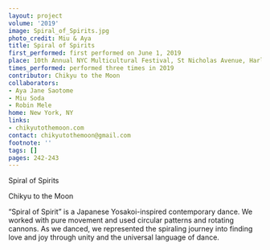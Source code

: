 ```yaml
---
layout: project
volume: '2019'
image: Spiral_of_Spirits.jpg
photo_credit: Miu & Aya
title: Spiral of Spirits
first_performed: first performed on June 1, 2019
place: 10th Annual NYC Multicultural Festival, St Nicholas Avenue, Harlem, NY
times_performed: performed three times in 2019
contributor: Chikyu to the Moon
collaborators:
- Aya Jane Saotome
- Miu Soda
- Robin Mele
home: New York, NY
links:
- chikyutothemoon.com
contact: chikyutothemoon@gmail.com
footnote: ''
tags: []
pages: 242-243
---
```



Spiral of Spirits

Chikyu to the Moon

“Spiral of Spirit” is a Japanese Yosakoi-inspired contemporary dance. We worked with pure movement and used circular patterns and rotating cannons. As we danced, we represented the spiraling journey into finding love and joy through unity and the universal language of dance.
